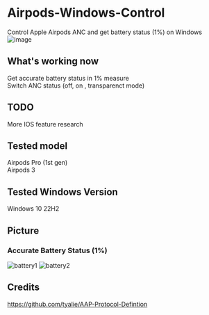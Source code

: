 # Airpods-Windows-Control
Control Apple Airpods ANC and get battery status (1%) on Windows
![image](https://github.com/bho3538/Airpods-Windows-Control/assets/12496720/245ad7c5-6c32-4064-80ec-c263eb938378)


## What's working now
Get accurate battery status in 1% measure\
Switch ANC status (off, on , transparenct mode)

## TODO
More IOS feature research

## Tested model
Airpods Pro (1st gen)\
Airpods 3

## Tested Windows Version
Windows 10 22H2

## Picture
### Accurate Battery Status (1%)
![battery1](https://github.com/bho3538/Airpod-Windows-Control/assets/12496720/515f07e4-9778-4a4d-8d19-94271d9421d4)
![battery2](https://github.com/bho3538/Airpod-Windows-Control/assets/12496720/93f0527f-5835-4dc8-9556-a56f2cb8f011)

## Credits
https://github.com/tyalie/AAP-Protocol-Defintion
